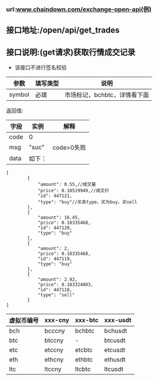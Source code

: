 ### url:www.chaindown.com/exchange-open-api(例)## 接口地址:/open/api/get_trades## 接口说明:(get请求)获取行情成交记录* 该接口不进行签名校验|参数|	填写类型|	说明||------------|--------|-----------------------------||symbol|	必填|	市场标记，bchbtc，详情看下面|返回值:|字段|	实例|	解释||------------|--------|---------------||code|	0	| |msg|	"suc"|	code>0失败||data|	如下：|```[        {            "amount": 0.55,//成交量            "price": 0.18519949,//成交价            "id": 447121,            "type": "buy"//买卖type，买为buy，买sell        },        {            "amount": 16.45,            "price": 0.18335468,            "id": 447120,            "type": "buy"        },        {            "amount": 2,            "price": 0.18335468,            "id": 447119,            "type": "buy"        },        {            "amount": 2.92,            "price": 0.183324003,            "id": 447118,            "type": "sell"        }]```|虚拟币编号|xxx-cny|xxx-btc|xxx-usdt||------------|--------|-----------|----------||bch|	bcccny|	bchbtc|	bchusdt||btc|	btccny|	-|	btcusdt||etc|	etccny|	etcbtc|	etcusdt||eth|	ethcny|	ethbtc|	ethusdt||ltc|	ltccny|	ltcbtc|	ltcusdt|